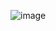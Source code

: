 ![image](https://user-images.githubusercontent.com/76823502/133145728-b1a33e33-ab08-47af-ba39-198081ad1387.png)


